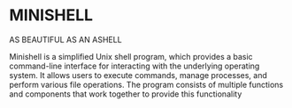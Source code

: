 # MINISHELL
AS BEAUTIFUL AS AN ASHELL

Minishell is a simplified Unix shell program, which provides a basic command-line interface for interacting with the underlying operating system. It allows users to execute commands, manage processes, and perform various file operations. The program consists of multiple functions and components that work together to provide this functionality
